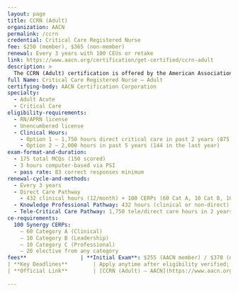 ```yaml
---
layout: page
title: CCRN (Adult)
organization: AACN
permalink: /ccrn
credential: Critical Care Registered Nurse
fee: $250 (member), $365 (non-member)
renewal: Every 3 years with 100 CEUs or retake
link: https://www.aacn.org/certification/get-certified/ccrn-adult
description: >
  The CCRN (Adult) certification is offered by the American Association of Critical-Care Nurses (AACN) and is designed for nurses providing care to acutely/critically ill adult patients. It validates expert knowledge and clinical judgment in the ICU or other critical care settings.
full Name: Critical Care Registered Nurse – Adult
certifying-body: AACN Certification Corporation
specialty:
  - Adult Acute
  - Critical Care
eligibility-requirements:
  - RN/APRN license
  - Unencumbered license
  - Clinical Hours:
    - Option 1 – 1,750 hours direct critical care in past 2 years (875 in the last year)
    - Option 2 – 2,000 hours in past 5 years (144 in the last year)
exam-format-and-duration:
  - 175 total MCQs (150 scored)
  - 3 hours computer-based via PSI
  - pass rate: 83 correct responses minimum
renewal-cycle-and-methods:
  - Every 3 years
  - Direct Care Pathway
    - 432 clinical hours (12/month) + 100 CERPs (60 Cat A, 10 Cat B, 10 Cat C, 20 elective)
  - Knowledge Professional Pathway: 432 hours (clinical or non-direct) + 100 CERPs (80 Cat A, 10 Cat B, 10 Cat C)
  - Tele-Critical Care Pathway: 1,750 tele/direct care hours in 2 years (875 in last year)
ce-requirements:
  100 Synergy CERPs:
    – 60 Category A (Clinical)
    – 10 Category B (Leadership)
    – 10 Category C (Professional)
    – 20 elective from any category
fees**                 | **Initial Exam**: $255 (AACN member) / $370 (non-member)<br>**Retest**: $170 / $285<br>**Renewal by CERPs**: $150 / $230<br>**Renewal by Exam**: $180 / $285 |
| **Key Deadlines**        | Apply anytime after eligibility verified; Renewal opens 4 months before expiration; 90-day grace period post-expiry |
| **Official Link**        | [CCRN (Adult) – AACN](https://www.aacn.org/certification/get-certified/ccrn-adult) |
  
---
```

